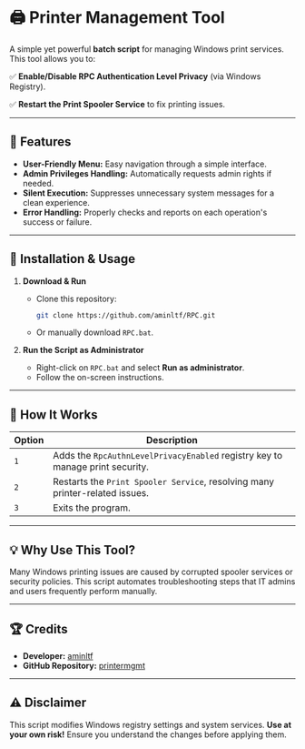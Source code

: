 # 🖨️ Printer Management Tool

A simple yet powerful **batch script** for managing Windows print services. This tool allows you to:

✅ **Enable/Disable RPC Authentication Level Privacy** (via Windows Registry).

✅ **Restart the Print Spooler Service** to fix printing issues.

---

## 🚀 Features
- **User-Friendly Menu:** Easy navigation through a simple interface.
- **Admin Privileges Handling:** Automatically requests admin rights if needed.
- **Silent Execution:** Suppresses unnecessary system messages for a clean experience.
- **Error Handling:** Properly checks and reports on each operation's success or failure.

---

## 📂 Installation & Usage

1. **Download & Run**
   - Clone this repository:
     ```sh
     git clone https://github.com/aminltf/RPC.git
     ```
   - Or manually download `RPC.bat`.

2. **Run the Script as Administrator**
   - Right-click on `RPC.bat` and select **Run as administrator**.
   - Follow the on-screen instructions.

---

## 🔧 How It Works

| Option | Description |
|--------|-------------|
| `1` | Adds the `RpcAuthnLevelPrivacyEnabled` registry key to manage print security. |
| `2` | Restarts the `Print Spooler Service`, resolving many printer-related issues. |
| `3` | Exits the program. |

---

## 💡 Why Use This Tool?

Many Windows printing issues are caused by corrupted spooler services or security policies. This script automates troubleshooting steps that IT admins and users frequently perform manually.

---

## 🏆 Credits

- **Developer:** [aminltf](https://github.com/aminltf)
- **GitHub Repository:** [printermgmt](https://github.com/aminltf/RPC)

---

## ⚠️ Disclaimer

This script modifies Windows registry settings and system services. **Use at your own risk!** Ensure you understand the changes before applying them.
